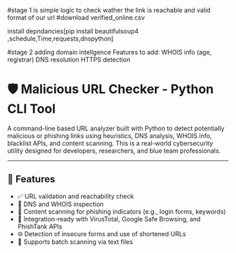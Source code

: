 #stage 1 is simple logic to check wather the link is reachable and valid format of our url
#download verified_online.csv 

install depndancies[pip install beautifulsoup4
,schedule,Time,requests,dnspython]

#stage 2 adding domain intellgence 
     Features to add:
       WHOIS info (age, registrar)
       DNS resolution
       HTTPS detection

# 🛡️ Malicious URL Checker - Python CLI Tool

A command-line based URL analyzer built with Python to detect potentially malicious or phishing links using heuristics, DNS analysis, WHOIS info, blacklist APIs, and content scanning. This is a real-world cybersecurity utility designed for developers, researchers, and blue team professionals.

---

## 🚀 Features

- ✅ URL validation and reachability check
- 🔐 DNS and WHOIS inspection
- 🔎 Content scanning for phishing indicators (e.g., login forms, keywords)
- 🧠 Integration-ready with VirusTotal, Google Safe Browsing, and PhishTank APIs
- 🌐 Detection of insecure forms and use of shortened URLs
- 📂 Supports batch scanning via text files
